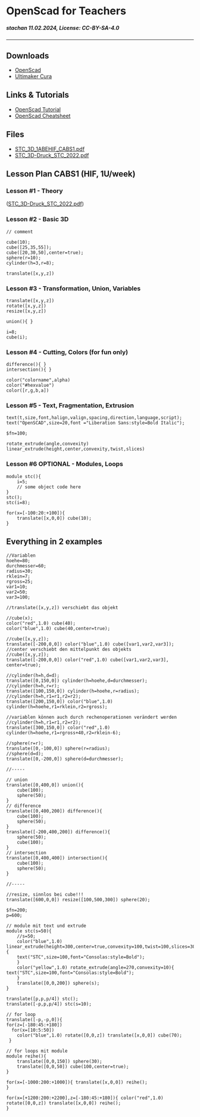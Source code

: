 # OpenScad for Teachers
##### stachan 11.02.2024, License: CC-BY-SA-4.0
---
## Downloads
- [OpenScad](https://openscad.org/)
- [Ultimaker Cura](https://ultimaker.com/de/software/ultimaker-cura/)

## Links & Tutorials
- [OpenScad Tutorial](https://openscad.org/documentation.html#tutorial)
- [OpenScad Cheatsheet](https://openscad.org/cheatsheet/)

## Files
- [STC_3D_1ABEHIF_CABS1.pdf](https://github.com/wasp1337/openscad4teachers/files/14231742/STC_3D_1ABEHIF_CABS1.pdf)
- [STC_3D-Druck_STC_2022.pdf](https://github.com/wasp1337/openscad4teachers/files/14231756/STC_3D-Druck_STC_2022.pdf)

## Lesson Plan CABS1 (HIF, 1U/week)
### Lesson #1 - Theory
([STC_3D-Druck_STC_2022.pdf](https://github.com/wasp1337/openscad4teachers/files/14231756/STC_3D-Druck_STC_2022.pdf))
### Lesson #2 - Basic 3D
```
// comment
```
```
cube(10);
cube([25,35,55]);
cube([20,30,50],center=true);
sphere(r=10);
cylinder(h=3,r=8);
```
```
translate([x,y,z])
```
### Lesson #3 - Transformation, Union, Variables
```
translate([x,y,z])
rotate([x,y,z])
resize([x,y,z])
```
```
union(){ }
```
```
i=8;
cube(i);
```
### Lesson #4 - Cutting, Colors (for fun only)
```
difference(){ }
intersection(){ }
```
```
color("colorname",alpha)
color("#hexvalue")
color([r,g,b,a])
```
### Lesson #5 - Text, Fragmentation, Extrusion
```
text(t,size,font,halign,valign,spacing,direction,language,script);
text("OpenSCAD",size=20,font ="Liberation Sans:style=Bold Italic");
```
```
$fn=100;
```
```
rotate_extrude(angle,convexity)
linear_extrude(height,center,convexity,twist,slices)
```
### Lesson #6 OPTIONAL - Modules, Loops
```
module stc(){ 
	i=5;
	// some object code here
}
stc();
stc(i=8);
```
```
for(x=[-100:20:+100]){
	translate([x,0,0]) cube(10);
}
```
## Everything in 2 examples
```
//Variablen
hoehe=80;
durchmesser=60;
radius=30;
rklein=7;
rgross=25;
var1=10;
var2=50;
var3=100;

//translate([x,y,z]) verschiebt das objekt 

//cube(x);
color("red",1.0) cube(40);
color("blue",1.0) cube(40,center=true);

//cube([x,y,z]);
translate([-200,0,0]) color("blue",1.0) cube([var1,var2,var3]);
//center verschiebt den mittelpunkt des objekts
//cube([x,y,z]);
translate([-200,0,0]) color("red",1.0) cube([var1,var2,var3], center=true);

//cylinder(h=h,d=d);
translate([0,150,0]) cylinder(h=hoehe,d=durchmesser);
//cylinder(h=h,r=r);
translate([100,150,0]) cylinder(h=hoehe,r=radius);
//cylinder(h=h,r1=r1,r2=r2);
translate([200,150,0]) color("blue",1.0) cylinder(h=hoehe,r1=rklein,r2=rgross);

//variablen können auch durch rechenoperationen verändert werden
//cylinder(h=h,r1=r1,r2=r2);
translate([300,150,0]) color("red",1.0) cylinder(h=hoehe,r1=rgross+40,r2=rklein-6);

//sphere(r=r);
translate([0,-100,0]) sphere(r=radius);
//sphere(d=d);
translate([0,-200,0]) sphere(d=durchmesser);

//-----

// union
translate([0,400,0]) union(){
    cube(100);
    sphere(50);
}
// difference
translate([0,400,200]) difference(){
    cube(100);
    sphere(50);
}
translate([-200,400,200]) difference(){
    sphere(50);
    cube(100);
}
// intersection
translate([0,400,400]) intersection(){
    cube(100);
    sphere(50);
}

//-----

//resize, sinnlos bei cube!!!
translate([600,0,0]) resize([100,500,300]) sphere(20);
```
```
$fn=200;
p=600;

// module mit text und extrude
module stc(s=50){ 	
    //s=50;
    color("blue",1.0) linear_extrude(height=300,center=true,convexity=100,twist=100,slices=30,scale=1.0){  
    text("STC",size=100,font="Consolas:style=Bold");
    }
    color("yellow",1.0) rotate_extrude(angle=270,convexity=10){  text("STC",size=100,font="Consolas:style=Bold");
    }
    translate([0,0,200]) sphere(s);
}

translate([p,p,p/4]) stc();
translate([-p,p,p/4]) stc(s=10);

// for loop
translate([-p,-p,0]){
for(z=[-180:45:+180])
  for(x=[10:5:50])
    color("blue",1.0) rotate([0,0,z]) translate([x,0,0]) cube(70);
 } 

// for loops mit module
module reihe(){
    translate([0,0,150]) sphere(30);
    translate([0,0,50]) cube(100,center=true); 
}

for(x=[-1000:200:+1000]){ translate([x,0,0]) reihe();
}

for(x=[+1200:200:+2200],z=[-180:45:+180]){ color("red",1.0) rotate([0,0,z]) translate([x,0,0]) reihe();
}

```

